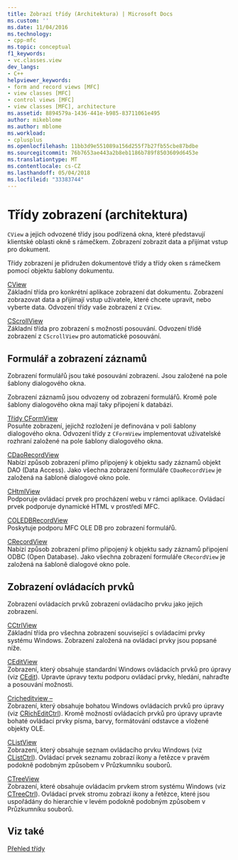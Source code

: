 ```yaml
---
title: Zobrazí třídy (Architektura) | Microsoft Docs
ms.custom: ''
ms.date: 11/04/2016
ms.technology:
- cpp-mfc
ms.topic: conceptual
f1_keywords:
- vc.classes.view
dev_langs:
- C++
helpviewer_keywords:
- form and record views [MFC]
- view classes [MFC]
- control views [MFC]
- view classes [MFC], architecture
ms.assetid: 8894579a-1436-441e-b985-83711061e495
author: mikeblome
ms.author: mblome
ms.workload:
- cplusplus
ms.openlocfilehash: 11bb3d9e551089a156d255f7b27fb55cbe87bdbe
ms.sourcegitcommit: 76b7653ae443a2b8eb1186b789f8503609d6453e
ms.translationtype: MT
ms.contentlocale: cs-CZ
ms.lasthandoff: 05/04/2018
ms.locfileid: "33383744"
---
```

# <a name="view-classes-architecture"></a>Třídy zobrazení (architektura)
`CView` a jejich odvozené třídy jsou podřízená okna, které představují klientské oblasti okně s rámečkem. Zobrazení zobrazit data a přijímat vstup pro dokument.  
  
 Třídy zobrazení je přidružen dokumentové třídy a třídy oken s rámečkem pomocí objektu šablony dokumentu.  
  
 [CView](../mfc/reference/cview-class.md)  
 Základní třída pro konkrétní aplikace zobrazení dat dokumentu. Zobrazení zobrazovat data a přijímají vstup uživatele, které chcete upravit, nebo vyberte data. Odvození třídy vaše zobrazení z `CView`.  
  
 [CScrollView](../mfc/reference/cscrollview-class.md)  
 Základní třída pro zobrazení s možností posouvání. Odvození třídě zobrazení z `CScrollView` pro automatické posouvání.  
  
## <a name="form-and-record-views"></a>Formulář a zobrazení záznamů  
 Zobrazení formulářů jsou také posouvání zobrazení. Jsou založené na pole šablony dialogového okna.  
  
 Zobrazení záznamů jsou odvozeny od zobrazení formulářů. Kromě pole šablony dialogového okna mají taky připojení k databázi.  
  
 [Třídy CFormView](../mfc/reference/cformview-class.md)  
 Posuňte zobrazení, jejichž rozložení je definována v poli šablony dialogového okna. Odvození třídy z `CFormView` implementovat uživatelské rozhraní založené na pole šablony dialogového okna.  
  
 [CDaoRecordView](../mfc/reference/cdaorecordview-class.md)  
 Nabízí způsob zobrazení přímo připojený k objektu sady záznamů objekt DAO (Data Access). Jako všechna zobrazení formuláře `CDaoRecordView` je založená na šabloně dialogové okno pole.  
  
 [CHtmlView](../mfc/reference/chtmlview-class.md)  
 Podporuje ovládací prvek pro procházení webu v rámci aplikace. Ovládací prvek podporuje dynamické HTML v prostředí MFC.  
  
 [COLEDBRecordView](../mfc/reference/coledbrecordview-class.md)  
 Poskytuje podporu MFC OLE DB pro zobrazení formulářů.  
  
 [CRecordView](../mfc/reference/crecordview-class.md)  
 Nabízí způsob zobrazení přímo připojený k objektu sady záznamů připojení ODBC (Open Database). Jako všechna zobrazení formuláře `CRecordView` je založená na šabloně dialogové okno pole.  
  
## <a name="control-views"></a>Zobrazení ovládacích prvků  
 Zobrazení ovládacích prvků zobrazení ovládacího prvku jako jejich zobrazení.  
  
 [CCtrlView](../mfc/reference/cctrlview-class.md)  
 Základní třída pro všechna zobrazení související s ovládacími prvky systému Windows. Zobrazení založená na ovládací prvky jsou popsané níže.  
  
 [CEditView](../mfc/reference/ceditview-class.md)  
 Zobrazení, který obsahuje standardní Windows ovládacích prvků pro úpravy (viz [CEdit](../mfc/reference/cedit-class.md)). Upravte úpravy textu podporu ovládací prvky, hledání, nahraďte a posouvání možnosti.  
  
 [Cricheditview –](../mfc/reference/cricheditview-class.md)  
 Zobrazení, který obsahuje bohatou Windows ovládacích prvků pro úpravy (viz [CRichEditCtrl](../mfc/reference/cricheditctrl-class.md)). Kromě možností ovládacích prvků pro úpravy upravte bohaté ovládací prvky písma, barvy, formátování odstavce a vložené objekty OLE.  
  
 [CListView](../mfc/reference/clistview-class.md)  
 Zobrazení, který obsahuje seznam ovládacího prvku Windows (viz [CListCtrl](../mfc/reference/clistctrl-class.md)). Ovládací prvek seznamu zobrazí ikony a řetězce v pravém podokně podobným způsobem v Průzkumníku souborů.  
  
 [CTreeView](../mfc/reference/ctreeview-class.md)  
 Zobrazení, které obsahuje ovládacím prvkem strom systému Windows (viz [CTreeCtrl](../mfc/reference/ctreectrl-class.md)). Ovládací prvek stromu zobrazí ikony a řetězce, které jsou uspořádány do hierarchie v levém podokně podobným způsobem v Průzkumníku souborů.  
  
## <a name="see-also"></a>Viz také  
 [Přehled třídy](../mfc/class-library-overview.md)

